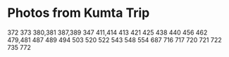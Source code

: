 # Photos from Kumta Trip

372
373
380,381
387,389
347
411,414
413
421
425
438
440
456
462
479,481
487
489
494
503
520
522
543
548
554
687
716
717
720
721
722
735
772
 
 
 
 

